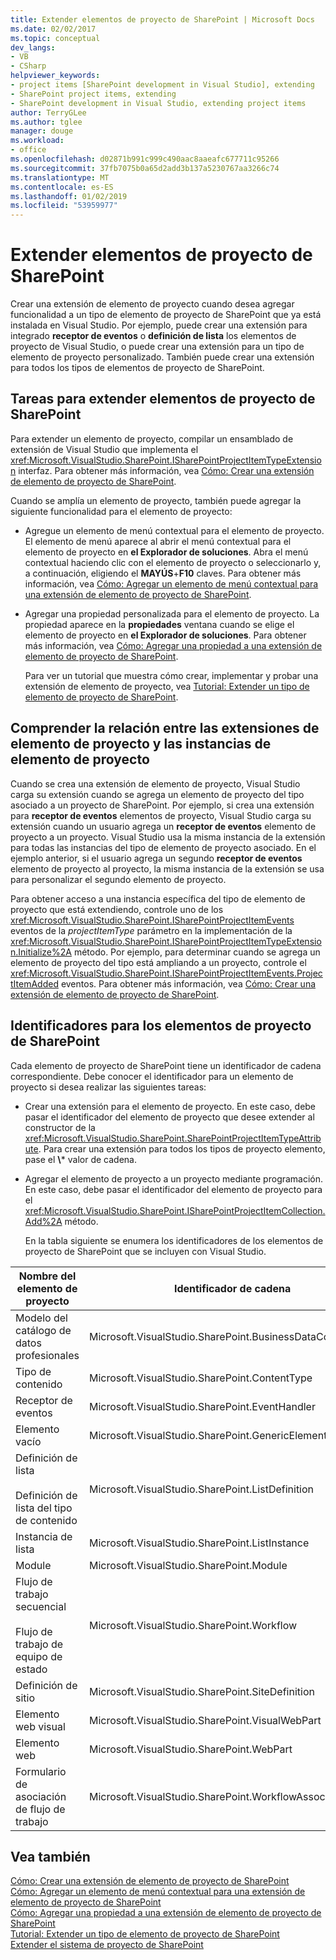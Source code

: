 ```yaml
---
title: Extender elementos de proyecto de SharePoint | Microsoft Docs
ms.date: 02/02/2017
ms.topic: conceptual
dev_langs:
- VB
- CSharp
helpviewer_keywords:
- project items [SharePoint development in Visual Studio], extending
- SharePoint project items, extending
- SharePoint development in Visual Studio, extending project items
author: TerryGLee
ms.author: tglee
manager: douge
ms.workload:
- office
ms.openlocfilehash: d02871b991c999c490aac8aaeafc677711c95266
ms.sourcegitcommit: 37fb7075b0a65d2add3b137a5230767aa3266c74
ms.translationtype: MT
ms.contentlocale: es-ES
ms.lasthandoff: 01/02/2019
ms.locfileid: "53959977"
---
```

# <a name="extend-sharepoint-project-items"></a>Extender elementos de proyecto de SharePoint
  Crear una extensión de elemento de proyecto cuando desea agregar funcionalidad a un tipo de elemento de proyecto de SharePoint que ya está instalada en Visual Studio. Por ejemplo, puede crear una extensión para integrado **receptor de eventos** o **definición de lista** los elementos de proyecto de Visual Studio, o puede crear una extensión para un tipo de elemento de proyecto personalizado. También puede crear una extensión para todos los tipos de elementos de proyecto de SharePoint.  
  
## <a name="tasks-for-extending-sharepoint-project-items"></a>Tareas para extender elementos de proyecto de SharePoint
 Para extender un elemento de proyecto, compilar un ensamblado de extensión de Visual Studio que implementa el <xref:Microsoft.VisualStudio.SharePoint.ISharePointProjectItemTypeExtension> interfaz. Para obtener más información, vea [Cómo: Crear una extensión de elemento de proyecto de SharePoint](../sharepoint/how-to-create-a-sharepoint-project-item-extension.md).  
  
 Cuando se amplía un elemento de proyecto, también puede agregar la siguiente funcionalidad para el elemento de proyecto:  
  
- Agregue un elemento de menú contextual para el elemento de proyecto. El elemento de menú aparece al abrir el menú contextual para el elemento de proyecto en **el Explorador de soluciones**. Abra el menú contextual haciendo clic con el elemento de proyecto o seleccionarlo y, a continuación, eligiendo el **MAYÚS**+**F10** claves. Para obtener más información, vea [Cómo: Agregar un elemento de menú contextual para una extensión de elemento de proyecto de SharePoint](../sharepoint/how-to-add-a-shortcut-menu-item-to-a-sharepoint-project-item-extension.md).  
  
- Agregar una propiedad personalizada para el elemento de proyecto. La propiedad aparece en la **propiedades** ventana cuando se elige el elemento de proyecto en **el Explorador de soluciones**. Para obtener más información, vea [Cómo: Agregar una propiedad a una extensión de elemento de proyecto de SharePoint](../sharepoint/how-to-add-a-property-to-a-sharepoint-project-item-extension.md).  
  
  Para ver un tutorial que muestra cómo crear, implementar y probar una extensión de elemento de proyecto, vea [Tutorial: Extender un tipo de elemento de proyecto de SharePoint](../sharepoint/walkthrough-extending-a-sharepoint-project-item-type.md).  
  
## <a name="understand-the-relationship-between-project-item-extensions-and-project-item-instances"></a>Comprender la relación entre las extensiones de elemento de proyecto y las instancias de elemento de proyecto
 Cuando se crea una extensión de elemento de proyecto, Visual Studio carga su extensión cuando se agrega un elemento de proyecto del tipo asociado a un proyecto de SharePoint. Por ejemplo, si crea una extensión para **receptor de eventos** elementos de proyecto, Visual Studio carga su extensión cuando un usuario agrega un **receptor de eventos** elemento de proyecto a un proyecto. Visual Studio usa la misma instancia de la extensión para todas las instancias del tipo de elemento de proyecto asociado. En el ejemplo anterior, si el usuario agrega un segundo **receptor de eventos** elemento de proyecto al proyecto, la misma instancia de la extensión se usa para personalizar el segundo elemento de proyecto.  
  
 Para obtener acceso a una instancia específica del tipo de elemento de proyecto que está extendiendo, controle uno de los <xref:Microsoft.VisualStudio.SharePoint.ISharePointProjectItemEvents> eventos de la *projectItemType* parámetro en la implementación de la <xref:Microsoft.VisualStudio.SharePoint.ISharePointProjectItemTypeExtension.Initialize%2A> método. Por ejemplo, para determinar cuando se agrega un elemento de proyecto del tipo está ampliando a un proyecto, controle el <xref:Microsoft.VisualStudio.SharePoint.ISharePointProjectItemEvents.ProjectItemAdded> eventos. Para obtener más información, vea [Cómo: Crear una extensión de elemento de proyecto de SharePoint](../sharepoint/how-to-create-a-sharepoint-project-item-extension.md).  
  
## <a name="identifiers-for-sharepoint-project-items"></a>Identificadores para los elementos de proyecto de SharePoint
 Cada elemento de proyecto de SharePoint tiene un identificador de cadena correspondiente. Debe conocer el identificador para un elemento de proyecto si desea realizar las siguientes tareas:  
  
- Crear una extensión para el elemento de proyecto. En este caso, debe pasar el identificador del elemento de proyecto que desee extender al constructor de la <xref:Microsoft.VisualStudio.SharePoint.SharePointProjectItemTypeAttribute>. Para crear una extensión para todos los tipos de proyecto elemento, pase el **\\*** valor de cadena.  
  
- Agregar el elemento de proyecto a un proyecto mediante programación. En este caso, debe pasar el identificador del elemento de proyecto para el <xref:Microsoft.VisualStudio.SharePoint.ISharePointProjectItemCollection.Add%2A> método.  
  
  En la tabla siguiente se enumera los identificadores de los elementos de proyecto de SharePoint que se incluyen con Visual Studio.  
  
|Nombre del elemento de proyecto|Identificador de cadena|  
|-----------------------|-----------------------|  
|Modelo del catálogo de datos profesionales|Microsoft.VisualStudio.SharePoint.BusinessDataConnectivity|  
|Tipo de contenido|Microsoft.VisualStudio.SharePoint.ContentType|  
|Receptor de eventos|Microsoft.VisualStudio.SharePoint.EventHandler|  
|Elemento vacío|Microsoft.VisualStudio.SharePoint.GenericElement|  
|Definición de lista<br /><br /> Definición de lista del tipo de contenido|Microsoft.VisualStudio.SharePoint.ListDefinition|  
|Instancia de lista|Microsoft.VisualStudio.SharePoint.ListInstance|  
|Module|Microsoft.VisualStudio.SharePoint.Module|  
|Flujo de trabajo secuencial<br /><br /> Flujo de trabajo de equipo de estado|Microsoft.VisualStudio.SharePoint.Workflow|  
|Definición de sitio|Microsoft.VisualStudio.SharePoint.SiteDefinition|  
|Elemento web visual|Microsoft.VisualStudio.SharePoint.VisualWebPart|  
|Elemento web|Microsoft.VisualStudio.SharePoint.WebPart|  
|Formulario de asociación de flujo de trabajo|Microsoft.VisualStudio.SharePoint.WorkflowAssociation|  
  
## <a name="see-also"></a>Vea también
 [Cómo: Crear una extensión de elemento de proyecto de SharePoint](../sharepoint/how-to-create-a-sharepoint-project-item-extension.md)   
 [Cómo: Agregar un elemento de menú contextual para una extensión de elemento de proyecto de SharePoint](../sharepoint/how-to-add-a-shortcut-menu-item-to-a-sharepoint-project-item-extension.md)   
 [Cómo: Agregar una propiedad a una extensión de elemento de proyecto de SharePoint](../sharepoint/how-to-add-a-property-to-a-sharepoint-project-item-extension.md)   
 [Tutorial: Extender un tipo de elemento de proyecto de SharePoint](../sharepoint/walkthrough-extending-a-sharepoint-project-item-type.md)   
 [Extender el sistema de proyecto de SharePoint](../sharepoint/extending-the-sharepoint-project-system.md)  
